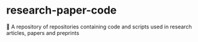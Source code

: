 # research-paper-code
 📃 A repository of repositories containing code and scripts used in research articles, papers and preprints
